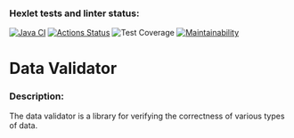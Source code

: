 ### Hexlet tests and linter status:
[![Java CI](https://github.com/SaliAbdullaeva/java-project-78/actions/workflows/main.yml/badge.svg)](https://github.com/SaliAbdullaeva/java-project-78/actions/workflows/main.yml)
[![Actions Status](https://github.com/SaliAbdullaeva/java-project-78/actions/workflows/hexlet-check.yml/badge.svg)](https://github.com/SaliAbdullaeva/java-project-78/actions)
![Test Coverage](https://codeclimate.com/github/SaliAbdullaeva/java-project-78/badges/coverage.svg)
[![Maintainability](https://api.codeclimate.com/v1/badges/263077bab48e63be0e80/maintainability)](https://codeclimate.com/github/SaliAbdullaeva/java-project-78/maintainability)
# Data Validator
### Description:
The data validator is a library for verifying the correctness of various types of data.

